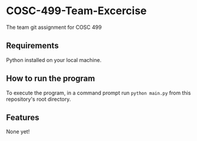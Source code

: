 # COSC-499-Team-Excercise
The team git assignment for COSC 499

## Requirements
Python installed on your local machine.

## How to run the program
To execute the program, in a command prompt run `python main.py` from this repository's root directory.

## Features
None yet!
